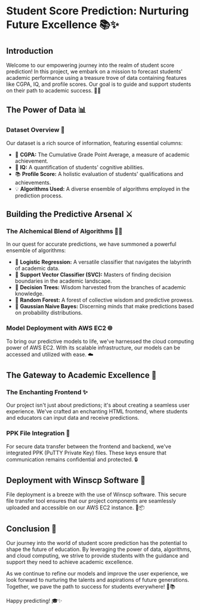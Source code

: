 # Student Score Prediction: Nurturing Future Excellence 📚✨

## Introduction

Welcome to our empowering journey into the realm of student score prediction! In this project, we embark on a mission to forecast students' academic performance using a treasure trove of data containing features like CGPA, IQ, and profile scores. Our goal is to guide and support students on their path to academic success. 🚀📝

## The Power of Data 📊

### Dataset Overview 🧐

Our dataset is a rich source of information, featuring essential columns:

- 🌟 **CGPA:** The Cumulative Grade Point Average, a measure of academic achievement.
- 🚀 **IQ:** A quantification of students' cognitive abilities.
- 📚 **Profile Score:** A holistic evaluation of students' qualifications and achievements.
- 💡 **Algorithms Used:** A diverse ensemble of algorithms employed in the prediction process.

## Building the Predictive Arsenal ⚔️

### The Alchemical Blend of Algorithms 🧙‍♂️

In our quest for accurate predictions, we have summoned a powerful ensemble of algorithms:

- 🌟 **Logistic Regression:** A versatile classifier that navigates the labyrinth of academic data.
- 🚀 **Support Vector Classifier (SVC):** Masters of finding decision boundaries in the academic landscape.
- 🌲 **Decision Trees:** Wisdom harvested from the branches of academic knowledge.
- 🌌 **Random Forest:** A forest of collective wisdom and predictive prowess.
- 🔮 **Gaussian Naive Bayes:** Discerning minds that make predictions based on probability distributions.

### Model Deployment with AWS EC2 🌐

To bring our predictive models to life, we've harnessed the cloud computing power of AWS EC2. With its scalable infrastructure, our models can be accessed and utilized with ease. ☁️

## The Gateway to Academic Excellence 🏫

### The Enchanting Frontend ✨

Our project isn't just about predictions; it's about creating a seamless user experience. We've crafted an enchanting HTML frontend, where students and educators can input data and receive predictions.

### PPK File Integration 🔐

For secure data transfer between the frontend and backend, we've integrated PPK (PuTTY Private Key) files. These keys ensure that communication remains confidential and protected. 🔒

## Deployment with Winscp Software 📁

File deployment is a breeze with the use of Winscp software. This secure file transfer tool ensures that our project components are seamlessly uploaded and accessible on our AWS EC2 instance. 🚀📦

## Conclusion 🌟

Our journey into the world of student score prediction has the potential to shape the future of education. By leveraging the power of data, algorithms, and cloud computing, we strive to provide students with the guidance and support they need to achieve academic excellence.

As we continue to refine our models and improve the user experience, we look forward to nurturing the talents and aspirations of future generations. Together, we pave the path to success for students everywhere! 🌟📚

Happy predicting! 🎓✨
